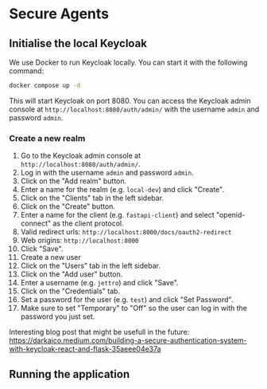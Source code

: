 # Secure Agents

## Initialise the local Keycloak 
We use Docker to run Keycloak locally. You can start it with the following command:

```bash
docker compose up -d
```
This will start Keycloak on port 8080. You can access the Keycloak admin console at `http://localhost:8080/auth/admin/` with the username `admin` and password `admin`.

### Create a new realm
1. Go to the Keycloak admin console at `http://localhost:8080/auth/admin/`.
2. Log in with the username `admin` and password `admin`.
3. Click on the "Add realm" button.
4. Enter a name for the realm (e.g. `local-dev`) and click "Create".
5. Click on the "Clients" tab in the left sidebar.
6. Click on the "Create" button.
7. Enter a name for the client (e.g. `fastapi-client`) and select "openid-connect" as the client protocol.
8. Valid redirect urls: `http://localhost:8000/docs/oauth2-redirect`
9. Web origins: `http://localhost:8000`
10. Click "Save".
11. Create a new user
12. Click on the "Users" tab in the left sidebar.
13. Click on the "Add user" button.
14. Enter a username (e.g. `jettro`) and click "Save".
15. Click on the "Credentials" tab.
16. Set a password for the user (e.g. `test`) and click "Set Password".
17. Make sure to set "Temporary" to "Off" so the user can log in with the password you just set.

Interesting blog post that might be usefull in the future:
https://darkaico.medium.com/building-a-secure-authentication-system-with-keycloak-react-and-flask-35aeee04e37a



## Running the application
